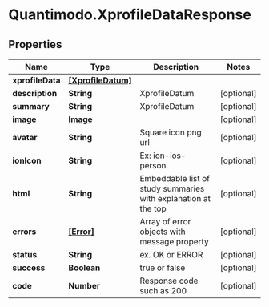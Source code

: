 # Quantimodo.XprofileDataResponse

## Properties
Name | Type | Description | Notes
------------ | ------------- | ------------- | -------------
**xprofileData** | [**[XprofileDatum]**](XprofileDatum.md) |  | 
**description** | **String** | XprofileDatum | [optional] 
**summary** | **String** | XprofileDatum | [optional] 
**image** | [**Image**](Image.md) |  | [optional] 
**avatar** | **String** | Square icon png url | [optional] 
**ionIcon** | **String** | Ex: ion-ios-person | [optional] 
**html** | **String** | Embeddable list of study summaries with explanation at the top | [optional] 
**errors** | [**[Error]**](Error.md) | Array of error objects with message property | [optional] 
**status** | **String** | ex. OK or ERROR | [optional] 
**success** | **Boolean** | true or false | [optional] 
**code** | **Number** | Response code such as 200 | [optional] 


